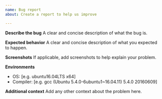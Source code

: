 ```yaml
---
name: Bug report
about: Create a report to help us improve

---
```


**Describe the bug**
A clear and concise description of what the bug is.

**Expected behavior**
A clear and concise description of what you expected to happen.

**Screenshots**
If applicable, add screenshots to help explain your problem.

**Environments**
- OS: [e.g. ubuntu16.04LTS x64]
- Compiler: [e.g. gcc (Ubuntu 5.4.0-6ubuntu1~16.04.11) 5.4.0 20160609]

**Additional context**
Add any other context about the problem here.
